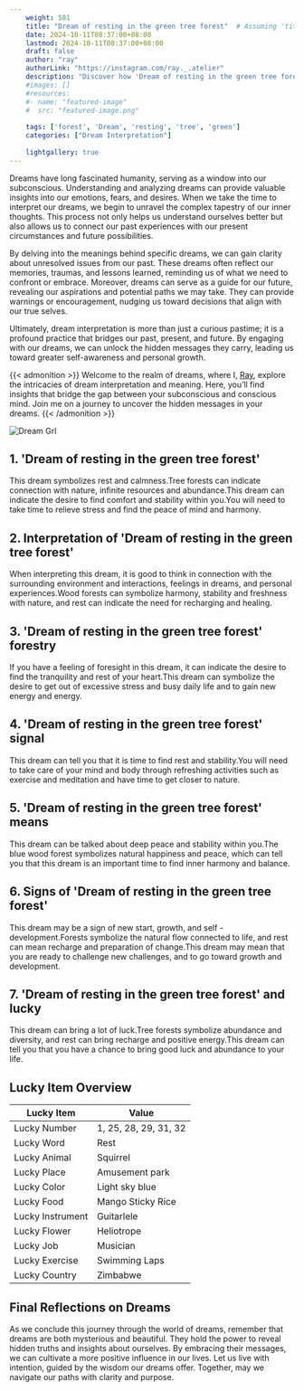 ```yaml
---
    weight: 581
    title: "Dream of resting in the green tree forest"  # Assuming 'title' column exists
    date: 2024-10-11T08:37:00+08:00
    lastmod: 2024-10-11T08:37:00+08:00
    draft: false
    author: "ray"
    authorLink: "https://instagram.com/ray._.atelier"
    description: "Discover how 'Dream of resting in the green tree forest' can interpret your future and uncover its significant meanings in your life."
    #images: []
    #resources:
    #- name: "featured-image"
    #  src: "featured-image.png"
    
    tags: ['forest', 'Dream', 'resting', 'tree', 'green']
    categories: ["Dream Interpretation"]
    
    lightgallery: true
---
```

    
Dreams have long fascinated humanity, serving as a window into our subconscious. Understanding and analyzing dreams can provide valuable insights into our emotions, fears, and desires. When we take the time to interpret our dreams, we begin to unravel the complex tapestry of our inner thoughts. This process not only helps us understand ourselves better but also allows us to connect our past experiences with our present circumstances and future possibilities.

By delving into the meanings behind specific dreams, we can gain clarity about unresolved issues from our past. These dreams often reflect our memories, traumas, and lessons learned, reminding us of what we need to confront or embrace. Moreover, dreams can serve as a guide for our future, revealing our aspirations and potential paths we may take. They can provide warnings or encouragement, nudging us toward decisions that align with our true selves.

Ultimately, dream interpretation is more than just a curious pastime; it is a profound practice that bridges our past, present, and future. By engaging with our dreams, we can unlock the hidden messages they carry, leading us toward greater self-awareness and personal growth.

{{< admonition >}}
Welcome to the realm of dreams, where I, [Ray](https://instagram.com/ray._.atelier), explore the intricacies of dream interpretation and meaning. Here, you’ll find insights that bridge the gap between your subconscious and conscious mind. Join me on a journey to uncover the hidden messages in your dreams.
{{< /admonition >}}

![Dream Grl](https://cdn.pixabay.com/photo/2017/11/02/03/35/gothic-2910057_1280.jpg "Dream Grl")

## 1. 'Dream of resting in the green tree forest'
This dream symbolizes rest and calmness.Tree forests can indicate connection with nature, infinite resources and abundance.This dream can indicate the desire to find comfort and stability within you.You will need to take time to relieve stress and find the peace of mind and harmony.

## 2. Interpretation of 'Dream of resting in the green tree forest'
When interpreting this dream, it is good to think in connection with the surrounding environment and interactions, feelings in dreams, and personal experiences.Wood forests can symbolize harmony, stability and freshness with nature, and rest can indicate the need for recharging and healing.

## 3. 'Dream of resting in the green tree forest' forestry
If you have a feeling of foresight in this dream, it can indicate the desire to find the tranquility and rest of your heart.This dream can symbolize the desire to get out of excessive stress and busy daily life and to gain new energy and energy.

## 4. 'Dream of resting in the green tree forest' signal
This dream can tell you that it is time to find rest and stability.You will need to take care of your mind and body through refreshing activities such as exercise and meditation and have time to get closer to nature.

## 5. 'Dream of resting in the green tree forest' means
This dream can be talked about deep peace and stability within you.The blue wood forest symbolizes natural happiness and peace, which can tell you that this dream is an important time to find inner harmony and balance.

## 6. Signs of 'Dream of resting in the green tree forest'
This dream may be a sign of new start, growth, and self -development.Forests symbolize the natural flow connected to life, and rest can mean recharge and preparation of change.This dream may mean that you are ready to challenge new challenges, and to go toward growth and development.

## 7. 'Dream of resting in the green tree forest' and lucky
This dream can bring a lot of luck.Tree forests symbolize abundance and diversity, and rest can bring recharge and positive energy.This dream can tell you that you have a chance to bring good luck and abundance to your life.

## Lucky Item Overview
| Lucky Item          | Value              |
|---------------|--------------------|
| Lucky Number        | 1, 25, 28, 29, 31, 32  |
| Lucky Word          | Rest |
| Lucky Animal        | Squirrel |
| Lucky Place         | Amusement park     |
| Lucky Color         | Light sky blue     |
| Lucky Food          | Mango Sticky Rice      |
| Lucky Instrument    | Guitarlele |
| Lucky Flower        | Heliotrope    |
| Lucky Job           | Musician       |
| Lucky Exercise      | Swimming Laps  |
| Lucky Country       | Zimbabwe    |


##  Final Reflections on Dreams

As we conclude this journey through the world of dreams, remember that dreams are both mysterious and beautiful. They hold the power to reveal hidden truths and insights about ourselves. By embracing their messages, we can cultivate a more positive influence in our lives. Let us live with intention, guided by the wisdom our dreams offer. Together, may we navigate our paths with clarity and purpose.
